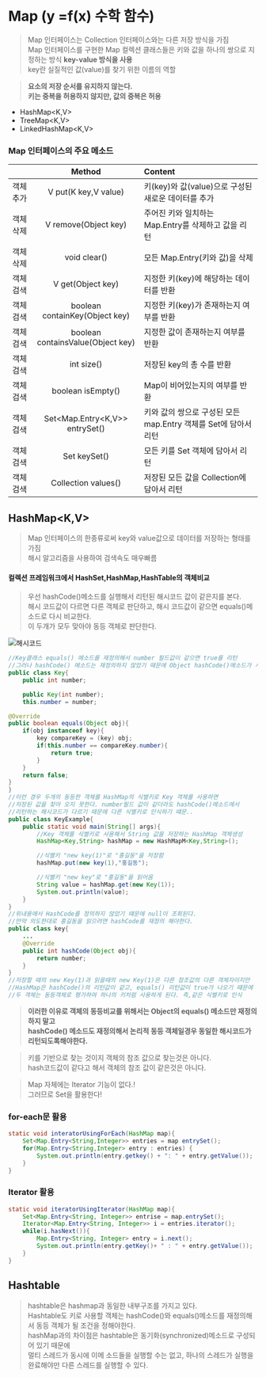 # Map (y =f(x) 수학 함수)
> Map 인터페이스는 Collection 인터페이스와는 다른 저장 방식을 가짐<br>Map 인터페이스를 구현한 Map 컬렉션 클래스들은 키와 값을 하나의 쌍으로 지정하는 방식 **key-value 방식을 사용** <br> key란 실질적인 값(value)를 찾기 위한 이름의 역할

>**요소의 저장 순서를 유지하지 않는다. <br> 키는 중복을 허용하지 않지만, 값의 중복은 허용**

- HashMap<K,V>
- TreeMap<K,V>
- LinkedHashMap<K,V>

### Map 인터페이스의 주요 메소드

||Method|Content|
|:-----|:----:|:------|
|객체 추가|V put(K key,V value)|키(key)와 값(value)으로 구성된 새로운 데이터를 추가|
|객체 삭제|V remove(Object key)|주어진 키와 일치하는 Map.Entry를 삭제하고 값을 리턴|
|객체 삭제|void clear()|모든 Map.Entry(키와 값)을 삭제|
|객체 검색|V get(Object key)|지정한 키(key)에 해당하는 데이터를 반환|
|객체 검색|boolean containKey(Object key)|지정한 키(key)가 존재하는지 여부를 반환|
|객체 검색|boolean containsValue(Object key)|지정한 값이 존재하는지 여부를 반환|
|객체 검색|int size()|저장된 key의 총 수를 반환|
|객체 검색|boolean isEmpty()|Map이 비어있는지의 여부를 반환|
|객체 검색|Set<Map.Entry<K,V>> entrySet()|키와 값의 쌍으로 구성된 모든 map.Entry 객체를 Set에 담아서 리턴|
|객체 검색|Set<K> keySet()|모든 키를 Set 객체에 담아서 리턴|
|객체 검색|Collection<V> values()|저장된 모든 값을 Collection에 담아서 리턴|

## HashMap<K,V>
>Map 인터페이스의 한종류로써 key와 value값으로 데이터를 저장하는 형태를 가짐<br>해시 알고리즘을 사용하여 검색속도 매우빠름

#### 컬렉션 프레임워크에서 HashSet,HashMap,HashTable의 객체비교
>우선 hashCode()메소드를 실행해서 리턴된 해시코드 값이 같은지를 본다.<br>해시 코드값이 다르면 다른 객체로 판단하고, 해시 코드값이 같으면 equals()메소드로 다시 비교한다.<br> 이 두개가 모두 맞아야 동등 객체로 판단한다.

![해시코드](https://user-images.githubusercontent.com/60641307/77223145-4f23b880-6b9d-11ea-96c0-2ec35045a2ab.png)

```java
//Key클래스 equals() 메소드를 재정의해서 number 필드값이 같으면 true를 리턴
//그러나 hashCode() 메소드는 재정의하지 않았기 때문에 Object hashCode()메소드가 사용됨
public class Key{
    public int number;

    public Key(int number);
    this.number = number;

@Override
public boolean equals(Object obj){
    if(obj instanceof key){
        key compareKey = (key) obj;
        if(this.number == compareKey.number){
            return true;
        }
    }
    return false;
}
}
//이런 경우 두개의 동등한 객체를 HashMap의 식별키로 Key 객체를 사용하면 
//저장된 값을 찾아 오지 못한다. number필드 값이 같더라도 hashCode()메소드에서 
//리턴하는 해시코드가 다르기 때문에 다른 식별키로 인식하기 떄문..
public class KeyExample{
    public static void main(String[] args){
        //Key 객체를 식별키로 사용해서 String 값을 저장하는 HashMap 객체생성
        HashMap<Key,String> hashMap = new HashMapM<Key,String>();

        //식별키 "new key(1)"로 "홍길동"을 저장함
        hashMap.put(new key(1),"홍길동");

        //식별키 "new key"로 "홍길동"을 읽어옴
        String value = hashMap.get(new Key(1));
        System.out.println(value);
    }
}
//위내용에서 HashCode를 정의하지 않았기 떄문에 null이 조회된다.
//만약 의도한대로 홍길동을 읽으려면 hashCode를 재정의 해야한다.
public class key{
    ...
    @Override
    public int hashCode(Object obj){
        return number;
    }
}
//저장할 때의 new Key(1)과 읽을때의 new Key(1)은 다른 참조값의 다른 객체자이지만
//HashMap은 hashCode()의 리턴값이 같고, equals() 리턴값이 true가 나오기 떄문에
//두 객체는 동등객체로 평가하여 하나의 키처럼 사용하게 된다. 즉,같은 식별키로 인식
```

>**이러한 이유로 객체의 동등비교를 위해서는 Object의 equals() 메소드만 재정의하지 말고** <br>**hashCode() 메소드도 재정의해서 논리적 동등 객체일경우 동일한 해시코드가 리턴되도록해야한다.**

>키를 기반으로 찾는 것이지 객체의 참조 값으로 찾는것은 아니다.<br> hash코드값이 같다고 해서 객체의 참조 값이 같은것은 아니다.


>Map 자체에는 Iterator 기능이 없다.!<br> 그러므로 Set을 활용한다!
### for-each문 활용

 ```java
 static void interatorUsingForEach(HashMap map){
     Set<Map.Entry<String,Integer>> entries = map entrySet();
     for(Map.Entry<String,Integer> entry : entries) {
         System.out.println(entry.getkey() + ": " + entry.getValue());
     }
 }
 ```

### Iterator 활용

```java
static void iteratorUsingIterator(HashMap map){
    Set<Map.Entry<String, Integer>> entrise = map.entrySet();
    Iterator<Map.Entry<String, Integer>> i = entries.iterator();
    while(i.hasNext()){
        Map.Entry<String, Integer> entry = i.next();
        System.out.println(entry.getKey()+ " : " + entry.getValue());
    }
}
```


## Hashtable
>hashtable은 hashmap과 동일한 내부구조를 가지고 있다. <br>Hashtable도 키로 사용할 객체는 hashCode()와 equals()메소드를 재정의해서 동등 객체가 될 조건을 정해야한다.<br>hashMap과의 차이점은 hashtable은 동기화(synchronized)메소드로 구성되어 있기 때문에 <br>멀티 스레드가 동시에 이메 소드들을 실행할 수는 없고, 하나의 스레드가 실행을 완료해야만 다른 스레드를 실행할 수 있다.